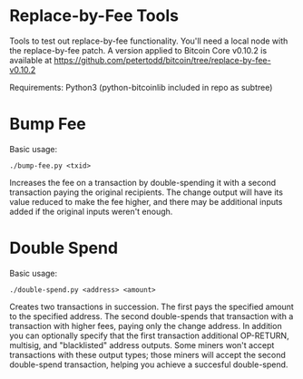 Replace-by-Fee Tools
====================

Tools to test out replace-by-fee functionality. You'll need a local node with
the replace-by-fee patch. A version applied to Bitcoin Core v0.10.2 is
available at https://github.com/petertodd/bitcoin/tree/replace-by-fee-v0.10.2

Requirements: Python3 (python-bitcoinlib included in repo as subtree)


Bump Fee
========

Basic usage:

    ./bump-fee.py <txid>

Increases the fee on a transaction by double-spending it with a second
transaction paying the original recipients. The change output will have its
value reduced to make the fee higher, and there may be additional inputs added
if the original inputs weren't enough.


Double Spend
============

Basic usage:

    ./double-spend.py <address> <amount>

Creates two transactions in succession. The first pays the specified amount to
the specified address. The second double-spends that transaction with a
transaction with higher fees, paying only the change address. In addition you
can optionally specify that the first transaction additional OP-RETURN,
multisig, and "blacklisted" address outputs. Some miners won't accept
transactions with these output types; those miners will accept the second
double-spend transaction, helping you achieve a succesful double-spend.

